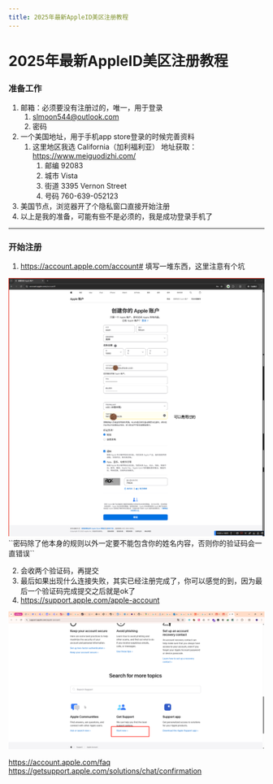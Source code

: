 ```yaml
---
title: 2025年最新AppleID美区注册教程
---
```


# 2025年最新AppleID美区注册教程

### 准备工作
1. 邮箱：必须要没有注册过的，唯一，用于登录
	1. slmoon544@outlook.com
	2. 密码
2. 一个美国地址，用于手机app store登录的时候完善资料
	1. 这里地区我选  California（加利福利亚） 地址获取：https://www.meiguodizhi.com/
		1. 邮编 92083 
		2. 城市 Vista 
		3. 街道 3395  Vernon Street 
		4. 号码 760-639-052123
3. 美国节点，浏览器开了个隐私窗口直接开始注册
4. 以上是我的准备，可能有些不是必须的，我是成功登录手机了


---
### 开始注册

1. https://account.apple.com/account# 填写一堆东西，这里注意有个坑
<img src="/AppleId/PixPin_2025-04-20_12-01-38.png" alt="注册" style="with:100%" data-zoomable class="medium-zoom-image"/>
``密码除了他本身的规则以外一定要不能包含你的姓名内容，否则你的验证码会一直错误``

2. 会收两个验证码，再提交
3. 最后如果出现什么连接失败，其实已经注册完成了，你可以感觉的到，因为最后一个验证码完成提交之后就是ok了
4. https://support.apple.com/apple-account
<img src="/AppleId/人工客服支持.png" alt="人工客服支持" style="with:100%" data-zoomable class="medium-zoom-image"/>

https://account.apple.com/faq
https://getsupport.apple.com/solutions/chat/confirmation